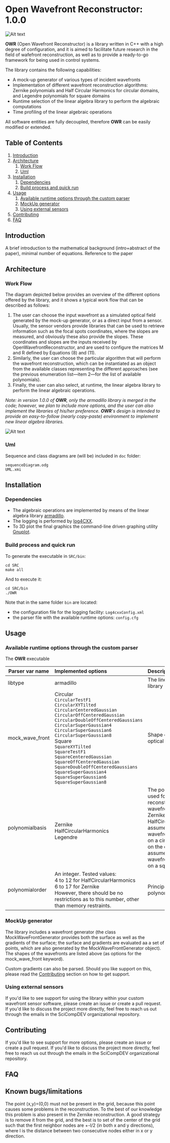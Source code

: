 
# Open Wavefront Reconstructor: 1.0.0


![Alt text](pics/OWR_a.png?raw=true "Title")

**OWR** (Open Wavefront Reconstructor) is a library written in C++ with a high degree of configuration, and it is aimed to facilitate future research in the field of wafefront reconstruction, as well as to provide a ready-to-go framework for being used in control systems.

The library contains the following capabilities:


* A mock-up generator of various types of incident wavefronts
* Implementation of different wavefront reconstruction algorithms: Zernike polynomials and Half Circular Harmonics for circular domains, and Legendre polynomials for square domains
* Runtime selection of the linear algebra library to perform the algebraic computations 
* Time profiling of the linear algebraic operations

All software entities are fully decoupled, therefore **OWR** can be easily modified or extended. 

<!--Additionally, porting the linear algebra functions to specific hardware architectures is part of our future work, which is aimed to decrease the CPU times below the millisecond for the operations associated with Equations (10) and (11). According to our experience, this will make the OpenWavefrontReconstructor an interesting option in control systems where the reconstruction is required to be nearly real-time, such as in the adaptive optics [4,14]. The diagram depicted in Figure 3 provides the different options offered by the library, and it shows a typical work flow that can be described as follows: 1.-->

<!--The user can choose the input wavefront as a simulated optical field generated by the mock-up generator, or as a direct input from a sensor. Usually, the sensor vendors provide libraries that can be used to retrieve information such as the focal spots coordinates, where the slopes are measured, and obviously these also provide the slopes. These coordinates and slopes are the inputs received by OpenWavefrontReconstructor, and are used to configure the matrices M and R defined by Equations (8) and (11). Similarly, the user can choose the particular algorithm that will perform the wavefront reconstruction, which can be instantiated as an object from the available classes representing the different approaches (see the previous enumeration list—item 2—for the list of available polynomials). Finally, the user can also select, at runtime, the linear algebra library to perform the linear algebraic operations. In version 1.0.0 of OpenWavefrontReconstructor, only the armadillo library is merged in the code; however, we plan to include more options, and the user can also implement the libraries of his/her preference. OpenWavefrontReconstructor’s design is intended to provide an easy-to-follow (nearly copy-paste) environment to implement new linear algebra libraries. -->


## Table of Contents

1. [ Introduction](#-introduction)
2. [Architecture](#architecture)
	1. [Work Flow](#work-flow)
	2. [Uml](#uml)
3. [ Installation](#-installation)
	1. [ Dependencies](#-dependencies)
	2. [ Build process and quick run](#-build-process-and-quick-run)
4. [ Usage](#-usage)
	1. [Available runtime options through the custom parser](#available-runtime-options-through-the-custom-parser)
	2. [ MockUp generator](#-mockup-generator)
	3. [ Using external sensors](#-using-external-sensors)
5. [ Contributing](#-contributing)
6. [ FAQ](#-faq)


##  Introduction 
A brief introduction to the mathematical background (intro+abstract of the paper), minimal number of equations.
Reference to the paper

## Architecture
### Work Flow
The diagram depicted below provides an overview of the different options offered by the library, and it shows a typical work flow that can be described as follows:
1. The user can choose the input wavefront as a simulated optical field generated by the mock-up generator, or as a direct input from a sensor. Usually, the sensor vendors provide libraries that can be used to retrieve information such as the focal spots coordinates, where the slopes are measured, and obviously these also provide the slopes. These coordinates and slopes are the inputs received by OpenWavefrontReconstructor, and are used to configure the matrices M and R defined by Equations (8) and (11). 
2. Similarly, the user can choose the particular algorithm that will perform the wavefront reconstruction, which can be instantiated as an object from the available classes representing the different approaches (see the previous enumeration list—item 2—for the list of available polynomials). 
3. Finally, the user can also select, at runtime, the linear algebra library to perform the linear algebraic operations. 

_Note: in version 1.0.0 of **OWR**, only the armadillo library is merged in the code; however, we plan to include more options, and the user can also implement the libraries of his/her preference. 
**OWR**'s design is intended to provide an easy-to-follow (nearly copy-paste) environment to implement new linear algebra libraries._


![Alt text](pics/OWR_flowDiagram.png?raw=true "Title")


### Uml
Sequence and class diagrams are (will be) included in `doc` folder: 
```
sequenceDiagram.odg
UML.xmi
```

##  Installation 
###  Dependencies
- The algebraic operations are implemented by means of the linear algebra library [armadillo](http://arma.sourceforge.net/).
- The logging is performed by  [log4CXX](https://logging.apache.org/log4cxx/latest_stable/).
- To 3D plot the final graphics the command-line driven graphing utility [Gnuplot](http://www.gnuplot.info/).
 
###  Build process and quick run

To generate the executable in `SRC/bin`:

```
cd SRC
make all
```

And to execute it: 

```
cd SRC/bin
./OWR
```

Note that in the same folder `bin` are located: 
- the configuration file for the logging facility: `Log4cxxConfig.xml`
- the parser file with the available runtime options: `config.cfg`


##  Usage

### Available runtime options through the custom parser


The **OWR** executable 

<!--;========================= -->
<!--; This will skip the reconstruction, and only generate the plots -->
<!--; for the mock wavefront (i.e. the generated wf). -->
<!--generate_only = false -->
<!--libtype = armadillo  -->
<!--;========================= -->
<!--; Implemented mock_wave_front's: -->
<!--;   CircularTestF1, CircularXYTilted, CircularCenteredGaussian, -->
<!--;   CircularOffCenteredGaussian, -->
<!--;   CircularDoubleOffCenteredGaussians, CircularSuperGaussian4, -->
<!--;   CircularSuperGaussian6, CircularSuperGaussian8 -->
<!--mock_wave_front string = CircularTestF1 -->
<!--;========================= -->
<!--; Implemented polynomial basis sets: -->
<!--;   Zernike, HalfCircularHarmonics, Legendre -->
<!--polynomialbasis = Zernike -->
<!--polynomialorder=10  -->




| Parser var name| Implemented options | Description |
| ------------- |:-------------| :-----|
| libtype      | armadillo | The linear algebra library |
| mock_wave_front      | Circular<br>`CircularTestF1` <br>`CircularXYTilted` <br>`CircularCenteredGaussian` <br>`CircularOffCenteredGaussian` <br>`CircularDoubleOffCenteredGaussians` <br>`CircularSuperGaussian4`<br>`CircularSuperGaussian6` <br>`CircularSuperGaussian8`<br> Square <br>`SquareXYTilted` <br>`SquareTestF1` <br>`SquareCenteredGaussian`<br>`SquareOffCenteredGaussian`<br>`SquareDoubleOffCenteredGaussians` <br>`SquareSuperGaussian4`<br>`SquareSuperGaussian6`<br>`SquareSuperGaussian8` |   Shape of simulated optical field (surface) |
| polynomialbasis | <br>Zernike <br>HalfCircularHarmonics <br>Legendre |   The polynomial set used for reconstructing the wavefront. By default, Zernike and HalfCircularHarmonics assume that the wavefront is defined on a circle. Legendre, on the other hand, assumes that the wavefront is defined on a square.  |
| polynomialorder | An integer. Tested values: <br>4 to 12 for HalfCircularHarmonics<br>6 to 17 for Zernike <br>However, there should be no restrictions as to this number, other than memory restraints. | Principal order of the polynomial set |

###  MockUp generator 
The library includes a wavefront generator (the class MockWaveFrontGenerator provides both the surface as well as the gradients of the surface; the surface and gradients are evaluated aa a set of points, which are also generated by the MockWaveFrontGenerator object). The shapes of the wavefronts are listed above (as options for the mock_wave_front keyword). 

Custom gradients can also be parsed. Should you like support on this, please read the [ Contributing](#-contributing) section on how to get support.


###  Using external sensors
If you'd like to see support for using the library within your custom wavefront sensor software, please create an issue or create a pull request. 
If you'd like to discuss the project more directly, feel free to reach us out through the emails in the SciCompDEV organizational repository.

##  Contributing
If you'd like to see support for more options, please create an issue or create a pull request. 
If you'd like to discuss the project more directly, feel free to reach us out through the emails in the SciCompDEV organizational repository.

##  FAQ

##  Known bugs/limitations
The point (x,y)=(0,0) must not be present in the grid, because this point causes some problems in the reconstruction. To the best of our knowledge this problem is also present in the Zernike reconstruction. A good strategy is to remove it from the grid, and the best is to set of the center of the grid such that the first neighbor nodes are +-l/2 (in both x and y directions), where l is the distance between two consecutive nodes either in x or y direction.

